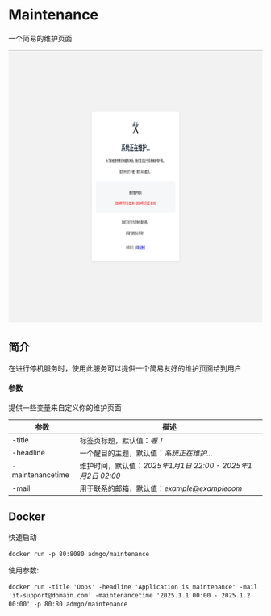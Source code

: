# Maintenance

一个简易的维护页面

<div align="center">
  <a href="https://github.com/admgo/admgo">
    <img src="https://github.com/admgo/maintenance/blob/c546aa4a7421258a47232e4e96ad7faca01a1de2/pic/main.png" alt="Logo" width="910" height="540">
  </a>
</div>

## 简介

在进行停机服务时，使用此服务可以提供一个简易友好的维护页面给到用户

#### 参数

提供一些变量来自定义你的维护页面

| 参数             | 描述                                                          |
| ---------------- | ------------------------------------------------------------- |
| -title           | 标签页标题，默认值：_喔！_                                  |
| -headline        | 一个醒目的主题，默认值：_系统正在维护..._                   |
| -maintenancetime | 维护时间，默认值：_2025年1月1日 22:00 - 2025年1月2日 02:00_ |
| -mail            | 用于联系的邮箱，默认值：_example@examplecom_                |

## Docker

快速启动

`docker run -p 80:8080 admgo/maintenance`

使用参数:

`docker run -title 'Oops' -headline 'Application is maintenance' -mail 'it-support@domain.com' -maintenancetime '2025.1.1 00:00 - 2025.1.2 00:00' -p 80:80 admgo/maintenance`
